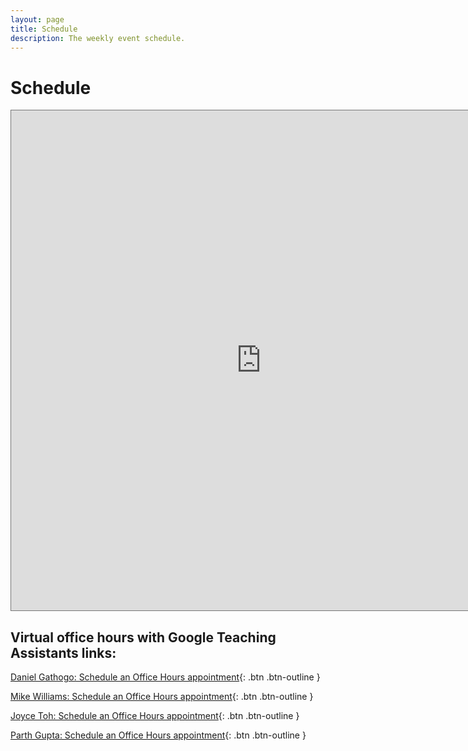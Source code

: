```yaml
---
layout: page
title: Schedule
description: The weekly event schedule.
---
```


# Schedule
<iframe src="https://calendar.google.com/calendar/embed?wkst=1&bgcolor=%23ffffff&ctz=America%2FChicago&mode=WEEK&src=Y181YTAxYTY1NDhiYjE0NjA5YTM0MTU5MmEyY2FmMGQ3NzYzNjgzNzQzNTMzOTc2YWIyMGU0NTljMGU2NDkwY2NkQGdyb3VwLmNhbGVuZGFyLmdvb2dsZS5jb20&src=Y18xZjdjZjVkM2Y2ZTZlZTVmYjYzM2M3NzU5NDk3ZDcyMjc0NDMxMjEwMWNhNDU2NGJiOTVkNDg3YjdlMDM1ZmY0QGdyb3VwLmNhbGVuZGFyLmdvb2dsZS5jb20&color=%23EF6C00&color=%233F51B5" style="border:solid 1px #777" width="800" height="800" frameborder="0" scrolling="no"></iframe>

## Virtual office hours with Google Teaching Assistants links:

[Daniel Gathogo: Schedule an Office Hours appointment](https://calendar.app.google/FrYCmmXz652v3CsB7){: .btn .btn-outline }

[Mike Williams: Schedule an Office Hours appointment](https://calendar.app.google/DbWqp3ny2qaufvyE9){: .btn .btn-outline }

[Joyce Toh: Schedule an Office Hours appointment](https://calendar.app.google/Rs8h6BmWVkTjSEsT8){: .btn .btn-outline }

[Parth Gupta: Schedule an Office Hours appointment](https://calendar.google.com/calendar/u/0/appointments/schedules/AcZssZ1ItQR8GCU-B1d-M9CJ9renY1uV0R0GOU0fTxlbKQy-ouG5fTlQvbAagnbdtSn7enASzUkHMv-i){: .btn .btn-outline }
